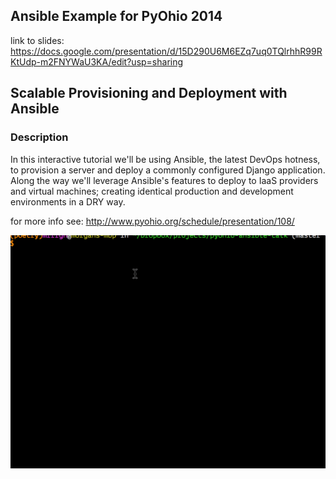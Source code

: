 Ansible Example for PyOhio 2014
----------------

link to slides: https://docs.google.com/presentation/d/15D290U6M6EZq7uq0TQlrhhR99RKtUdp-m2FNYWaU3KA/edit?usp=sharing

## Scalable Provisioning and Deployment with Ansible

### Description
In this interactive tutorial we'll be using Ansible, the latest DevOps hotness, to provision a server and deploy a commonly configured Django application. Along the way we'll leverage Ansible's features to deploy to IaaS providers and virtual machines; creating identical production and development environments in a DRY way.

for more info see: http://www.pyohio.org/schedule/presentation/108/

<img src="ansible-pyohio.gif"></img>
